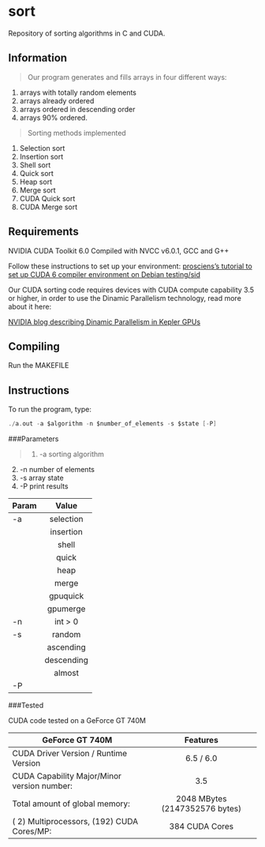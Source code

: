 sort
====

Repository of sorting algorithms in C and CUDA.

## Information
> Our program generates and fills arrays in four different ways: 
  > 
  1. arrays with totally random elements
  2. arrays already ordered 
  3. arrays ordered in descending order 
  4. arrays 90% ordered.
	
> Sorting methods implemented
  >
  1. Selection sort
  2. Insertion sort
  3. Shell sort
  4. Quick sort
  5. Heap sort
  6. Merge sort
  7. CUDA Quick sort
  8. CUDA Merge sort
  

## Requirements

NVIDIA CUDA Toolkit 6.0
Compiled with NVCC v6.0.1, GCC and G++

Follow these instructions to set up your environment:
[prosciens’s tutorial to set up CUDA 6 compiler environment on Debian testing/sid](http://prosciens.com/prosciens/how-to-install-nvidia-cuda-6-and-compile-all-the-samples-in-debian-testing-x86_64/
 "prosciens’s instructions")

Our CUDA sorting code requires devices with CUDA compute capability 3.5 or higher, in order to use
the Dinamic Parallelism technology, read more about it here:

[NVIDIA blog describing Dinamic Parallelism in Kepler GPUs](http://blogs.nvidia.com/blog/2012/09/12/how-tesla-k20-speeds-up-quicksort-a-familiar-comp-sci-code/ "NVIDIA blog")

## Compiling

Run the MAKEFILE

## Instructions

To run the program, type:

```c
./a.out -a $algorithm -n $number_of_elements -s $state [-P]
```
###Parameters

> 1. -a sorting algorithm 
2. -n number of elements
3. -s array state
4. -P print results

| Param         | Value         | 
| ------------- |:-------------:| 
| -a            | selection     |
|               |  insertion    |
|               |   shell       | 
|               | quick         | 
|               | heap          | 
|               | merge         | 
|               | gpuquick      | 
|               | gpumerge      |    
| -n            | int > 0       |
| -s            | random        |
|               | ascending     |
|               | descending    | 
|               | almost        | 
| -P            |

###Tested

CUDA code tested on a GeForce GT 740M

| GeForce GT 740M                             | Features                        |
| ------------------------------------------- |:-------------------------------:|
| CUDA Driver Version / Runtime Version       | 6.5 / 6.0                       |
| CUDA Capability Major/Minor version number: | 3.5                             |
| Total amount of global memory:              | 2048 MBytes (2147352576 bytes)  |
| ( 2) Multiprocessors, (192) CUDA Cores/MP:  | 384 CUDA Cores                  |

